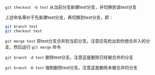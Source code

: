 `git checkout -b test` 从当前分支新建test分支，并切换到该test分支

上述命名等价于先新建test分支，再切换到test分支，即：

```bash
git branch test
git checkout test
```

`git merge test` 将test分支合并到当前分支。注意应先检出到你想合并入的分支，然后运行 `git merge` 命令

`git branch -d test` 删除test分支。注意这是删除已经被合并的分支

`git branch -D test` 强制删除test分支。注意这是删除未被合并的分支
